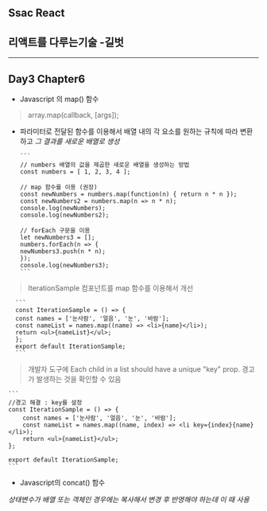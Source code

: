 ## Ssac React

## 리액트를 다루는기술 -길벗

---

## Day3 Chapter6

- Javascript 의 map() 함수

> array.map(callback, [args]);

- 파라미터로 전달된 함수를 이용해서 배열 내의 각 요소를
  원하는 규칙에 따라 변환하고 _그 결과를 새로운 배열로 생성_

      ```
      // numbers 배열의 값을 제곱한 새로운 배열을 생성하는 방법
      const numbers = [ 1, 2, 3, 4 ];

      // map 함수를 이용 (권장)
      const newNumbers = numbers.map(function(n) { return n * n });
      const newNumbers2 = numbers.map(n => n * n);
      console.log(newNumbers);
      console.log(newNumbers2);

      // forEach 구문을 이용
      let newNumbers3 = [];
      numbers.forEach(n => {
      newNumbers3.push(n * n);
      });
      console.log(newNumbers3);
      ```

> IterationSample 컴포넌트를 map 함수를 이용해서 개선

      ```
      const IterationSample = () => {
      const names = ['눈사람', '얼음', '눈', '바람'];
      const nameList = names.map((name) => <li>{name}</li>);
      return <ul>{nameList}</ul>;
      };
      export default IterationSample;
      ```

> 개발자 도구에 Each child in a list should have a unique "key" prop. 경고가 발생하는 것을 확인할 수 있음

    ```
    //경고 해결 : key를 설정
    const IterationSample = () => {
        const names = ['눈사람', '얼음', '눈', '바람'];
        const nameList = names.map((name, index) => <li key={index}{name}</li>);
        return <ul>{nameList}</ul>;
    };

    export default IterationSample;
    ```

- Javascript의 concat() 함수

_상태변수가 배열 또는 객체인 경우에는 복사해서 변경 후 반영해야 하는데 이 때 사용_
